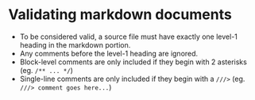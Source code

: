 Validating markdown documents
====

- To be considered valid, a source file must have exactly one level-1 heading in the markdown portion.
- Any comments before the level-1 heading are ignored.
- Block-level comments are only included if they begin with 2 asterisks (eg. `/** ... */`)
- Single-line comments are only included if they begin with a `///>` (eg. `///> comment goes here...`)

